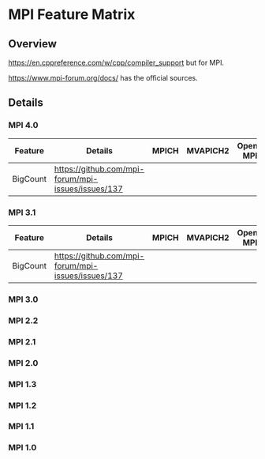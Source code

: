 # MPI Feature Matrix

## Overview

https://en.cppreference.com/w/cpp/compiler_support but for MPI.

https://www.mpi-forum.org/docs/ has the official sources.

## Details

### MPI 4.0

Feature | Details | MPICH | MVAPICH2 | Open-MPI | Intel MPI | Cray MPI | MS-MPI | TODO |
---|---|---|---|---|---|---|---|---
BigCount|https://github.com/mpi-forum/mpi-issues/issues/137| | | | | | | no |

### MPI 3.1

Feature | Details | MPICH | MVAPICH2 | Open-MPI | Intel MPI | Cray MPI | MS-MPI | TODO |
---|---|---|---|---|---|---|---|---
BigCount|https://github.com/mpi-forum/mpi-issues/issues/137| | | | | | | no |

### MPI 3.0


### MPI 2.2


### MPI 2.1


### MPI 2.0


### MPI 1.3


### MPI 1.2


### MPI 1.1


### MPI 1.0
